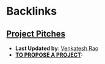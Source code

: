 
# Backlinks
## [Project Pitches](<Project Pitches.md>)
- **Last Updated by**: [Venkatesh Rao](<Venkatesh Rao.md>)
- **[TO PROPOSE A PROJECT](<TO PROPOSE A PROJECT.md>):**

